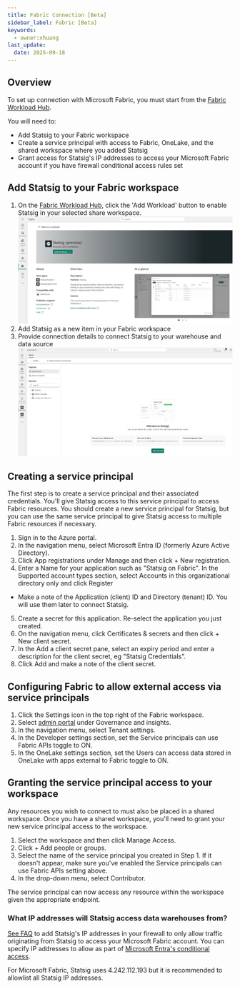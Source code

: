 ```yaml
---
title: Fabric Connection [Beta]
sidebar_label: Fabric [Beta]
keywords:
  - owner:xhuang
last_update:
  date: 2025-09-18
---
```


## Overview

To set up connection with Microsoft Fabric, you must start from the [Fabric Workload Hub](https://app.fabric.microsoft.com/workloadhub/detail/Statsig.Statsig.Statsig?experience=fabric-developer).

You will need to:
- Add Statsig to your Fabric workspace
- Create a service principal with access to Fabric, OneLake, and the shared workspace where you added Statsig
- Grant access for Statsig's IP addresses to access your Microsoft Fabric account if you have firewall conditional access rules set

## Add Statsig to your Fabric workspace

1. On the [Fabric Workload Hub](https://app.fabric.microsoft.com/workloadhub/detail/Statsig.Statsig.Statsig?experience=fabric-developer), click the 'Add Workload' button to enable Statsig in your selected share workspace.
![Fabric workload hub interface showing Add Workload button](https://raw.githubusercontent.com/statsig-io/docs/refs/heads/main/docs/assets/add_fabric_statsig_workload.png)
2. Add Statsig as a new item in your Fabric workspace
3. Provide connection details to connect Statsig to your warehouse and data source
![Statsig warehouse connection configuration interface](https://raw.githubusercontent.com/statsig-io/docs/refs/heads/main/docs/assets/edit_fabric_statsig_warehouse_connection.png)

## Creating a service principal
The first step is to create a service principal and their associated credentials. You'll give Statsig access to this service principal to access Fabric resources. You should create a new service principal for Statsig, but you can use the same service principal to give Statsig access to multiple Fabric resources if necessary.

1. Sign in to the Azure portal.
2. In the navigation menu, select Microsoft Entra ID (formerly Azure Active Directory).
3. Click App registrations under Manage and then click + New registration.
4. Enter a Name for your application such as "Statsig on Fabric". In the Supported account types section, select Accounts in this organizational directory only and click Register
 - Make a note of the Application (client) ID and Directory (tenant) ID. You will use them later to connect Statsig.
5. Create a secret for this application. Re-select the application you just created.
6. On the navigation menu, click Certificates & secrets and then click + New client secret.
7. In the Add a client secret pane, select an expiry period and enter a description for the client secret, eg "Statsig Credentials".
8. Click Add and make a note of the client secret.

## Configuring Fabric to allow external access via service principals
1. Click the Settings icon in the top right of the Fabric workspace.
2. Select [admin portal](https://app.fabric.microsoft.com/admin-portal?experience=fabric-developer) under Governance and insights.
3. In the navigation menu, select Tenant settings.
4. In the Developer settings section, set the Service principals can use Fabric APIs toggle to ON.
5. In the OneLake settings section, set the Users can access data stored in OneLake with apps external to Fabric toggle to ON.
  
## Granting the service principal access to your workspace
Any resources you wish to connect to must also be placed in a shared workspace. Once you have a shared workspace, you'll need to grant your new service principal access to the workspace.

1. Select the workspace and then click Manage Access.
2. Click + Add people or groups.
3. Select the name of the service principal you created in Step 1. If it doesn't appear, make sure you've enabled the Service principals can use Fabric APIs setting above.
4. In the drop-down menu, select Contributor.

The service principal can now access any resource within the workspace given the appropriate endpoint.

### What IP addresses will Statsig access data warehouses from?

[See FAQ](/data-warehouse-ingestion/faq#what-ip-addresses-will-statsig-access-data-warehouses-from) to add Statsig's IP addresses in your firewall to only allow traffic originating from Statsig to access your Microsoft Fabric account. You can specify IP addresses to allow as part of [Microsoft Entra's conditional access](https://learn.microsoft.com/en-us/fabric/security/protect-inbound-traffic#entra-conditional-access). 

For Microsoft Fabric, Statsig uses 4.242.112.193 but it is recommended to allowlist all Statsig IP addresses.

